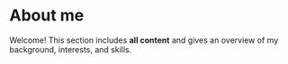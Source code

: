 # About me

Welcome! This section includes **all content** and gives an overview of my background, interests, and skills.

